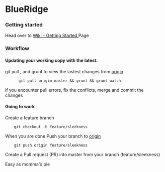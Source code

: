 BlueRidge
============

### Getting started
Head over to [Wiki - Getting Started ](https://github.com/ninelabs/blueridgeapp/wiki/Getting-Started) Page

### Workflow
#### Updating your working copy with the latest.

git pull , and grunt to view the lastest changes from [origin](https://github.com/ninelabs/blueridgeapp)
     
          git pull origin master && grunt && grunt watch
          
 if you encounter pull errors, fix the conflicts, merge and commit the changes


#### Going to work

Create a feature branch 
        
        git checkout -b feature/sleekness


When you are done Push your branch to [origin](https://github.com/ninelabs/blueridgeapp)

        git push origin feature/sleekness


Create a Pull request (PR)  into master from your branch (feature/sleekness)

Easy as momma's pie